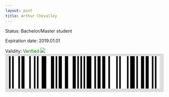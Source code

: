 ```yaml
---
layout: post
title: Arthur Chevalley
---
```


Status: Bachelor/Master student

Expiration date: 2019.01.01

Validity: <font color="green"> Verified</font> 
![](/members/img/Arthur_Chevalley.png)
![](/members/img/bar.png)
